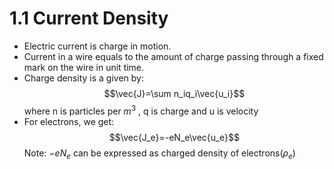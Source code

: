 # 1.1 Current Density

* Electric current is charge in motion. 
* Current in a wire equals to the amount of charge passing through a fixed mark on the wire in unit time.
* Charge density is a given by:
$$\vec{J}=\sum n_iq_i\vec{u_i}$$ where n is particles per $m^3$ , q is charge and u is velocity
* For electrons, we get:
$$\vec{J_e}=-eN_e\vec{u_e}$$
Note: $-eN_e$ can be expressed as charged density of electrons($\rho_e$)